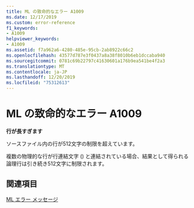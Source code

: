 ```yaml
---
title: ML の致命的なエラー A1009
ms.date: 12/17/2019
ms.custom: error-reference
f1_keywords:
- A1009
helpviewer_keywords:
- A1009
ms.assetid: f7a962a6-4280-485e-95cb-2ab8922c66c2
ms.openlocfilehash: 43577d787e3f0437a8a38f8010b6eb1dccaba940
ms.sourcegitcommit: 0781c69b22797c41630601a176b9ea541be4f2a3
ms.translationtype: MT
ms.contentlocale: ja-JP
ms.lasthandoff: 12/20/2019
ms.locfileid: "75312613"
---
```

# <a name="ml-fatal-error-a1009"></a>ML の致命的なエラー A1009

**行が長すぎます**

ソースファイル内の行が512文字の制限を超えています。

複数の物理的な行が行連結文字 (\) と連結されている場合、結果として得られる論理行は引き続き512文字に制限されます。

## <a name="see-also"></a>関連項目

[ML エラー メッセージ](ml-error-messages.md)
